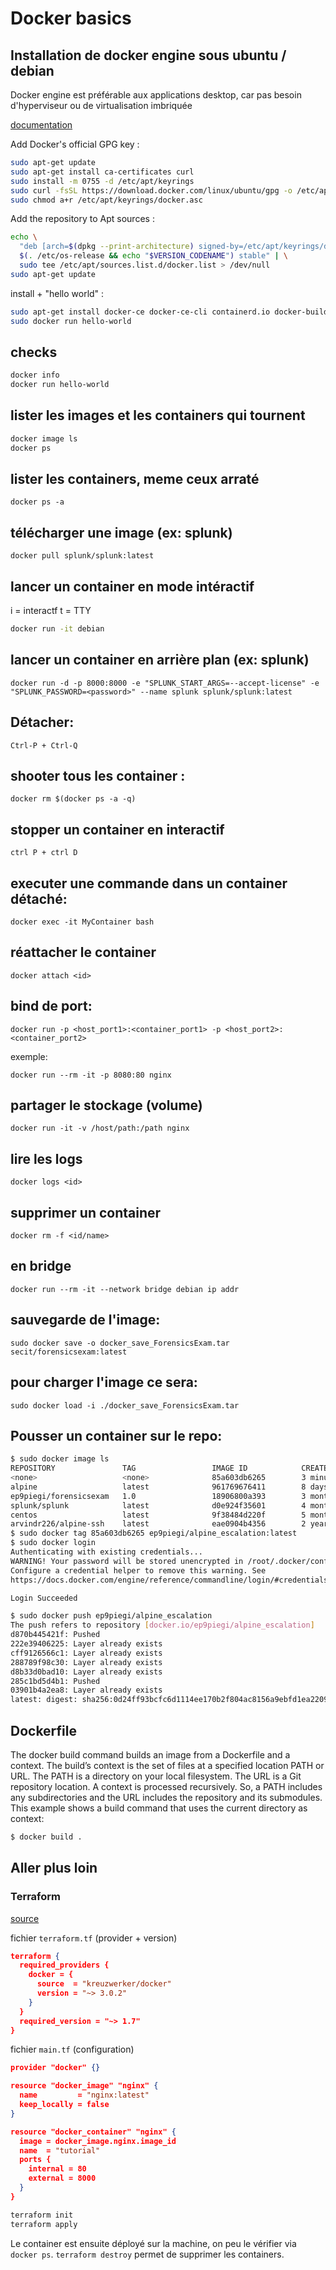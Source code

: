 # Docker basics

## Installation de docker engine sous ubuntu / debian

Docker engine est préférable aux applications desktop, car pas besoin d'hyperviseur ou de virtualisation imbriquée

[documentation](https://docs.docker.com/engine/install/ubuntu/#install-using-the-repository)

Add Docker's official GPG key :

```bash
sudo apt-get update
sudo apt-get install ca-certificates curl
sudo install -m 0755 -d /etc/apt/keyrings
sudo curl -fsSL https://download.docker.com/linux/ubuntu/gpg -o /etc/apt/keyrings/docker.asc
sudo chmod a+r /etc/apt/keyrings/docker.asc
```

Add the repository to Apt sources :

```bash
echo \
  "deb [arch=$(dpkg --print-architecture) signed-by=/etc/apt/keyrings/docker.asc] https://download.docker.com/linux/ubuntu \
  $(. /etc/os-release && echo "$VERSION_CODENAME") stable" | \
  sudo tee /etc/apt/sources.list.d/docker.list > /dev/null
sudo apt-get update
```

install + "hello world" :

```bash
sudo apt-get install docker-ce docker-ce-cli containerd.io docker-buildx-plugin docker-compose-plugin
sudo docker run hello-world
```


## checks

```sh
docker info
docker run hello-world
```

## lister les images et les containers qui tournent

```sh
docker image ls
docker ps
```

## lister les containers, meme ceux arraté

`docker ps -a`

## télécharger une image (ex: splunk)

`docker pull splunk/splunk:latest`

## lancer un container en mode intéractif

i = interactf
t = TTY

```sh
docker run -it debian
```

## lancer un container en arrière plan (ex: splunk)

`docker run -d -p 8000:8000 -e "SPLUNK_START_ARGS=--accept-license" -e "SPLUNK_PASSWORD=<password>" --name splunk splunk/splunk:latest`

## Détacher: 

`Ctrl-P + Ctrl-Q`

## shooter tous les container : 

`docker rm $(docker ps -a -q)`

## stopper un container en interactif 

`ctrl P + ctrl D`

## executer une commande dans un container détaché:

`docker exec -it MyContainer bash`

## réattacher le container

`docker attach <id>`

## bind de port: 

`docker run -p <host_port1>:<container_port1> -p <host_port2>:<container_port2>`

exemple:

`docker run --rm -it -p 8080:80 nginx`

## partager le stockage (volume)

`docker run -it -v /host/path:/path nginx`

## lire les logs

`docker logs <id>`

## supprimer un container

`docker rm -f <id/name>`

## en bridge

`docker run --rm -it --network bridge debian ip addr`

## sauvegarde de l'image: 

`sudo docker save -o docker_save_ForensicsExam.tar secit/forensicsexam:latest`

## pour charger l'image ce sera: 

`sudo docker load -i ./docker_save_ForensicsExam.tar`

## Pousser un container sur le repo: 

```bash
$ sudo docker image ls
REPOSITORY               TAG                 IMAGE ID            CREATED             SIZE
<none>                   <none>              85a603db6265        3 minutes ago       218MB
alpine                   latest              961769676411        8 days ago          5.58MB
ep9piegi/forensicsexam   1.0                 18906800a393        3 months ago        620MB
splunk/splunk            latest              d0e924f35601        4 months ago        537MB
centos                   latest              9f38484d220f        5 months ago        202MB
arvindr226/alpine-ssh    latest              eae0904b4356        2 years ago         11.3MB
$ sudo docker tag 85a603db6265 ep9piegi/alpine_escalation:latest
$ sudo docker login
Authenticating with existing credentials...
WARNING! Your password will be stored unencrypted in /root/.docker/config.json.
Configure a credential helper to remove this warning. See
https://docs.docker.com/engine/reference/commandline/login/#credentials-store

Login Succeeded

$ sudo docker push ep9piegi/alpine_escalation
The push refers to repository [docker.io/ep9piegi/alpine_escalation]
d870b445421f: Pushed 
222e39406225: Layer already exists 
cff9126566c1: Layer already exists 
288789f98c30: Layer already exists 
d8b33d0bad10: Layer already exists 
285c1bd5d4b1: Pushed 
03901b4a2ea8: Layer already exists 
latest: digest: sha256:0d24ff93bcfc6d1114ee170b2f804ac8156a9ebfd1ea22098708795078334776 size: 1780
```

## Dockerfile

The docker build command builds an image from a Dockerfile and a context. The build’s context is the set of files at a specified location PATH or URL. The PATH is a directory on your local filesystem. The URL is a Git repository location.
A context is processed recursively. So, a PATH includes any subdirectories and the URL includes the repository and its submodules. This example shows a build command that uses the current directory as context:

```bash
$ docker build .
```


## Aller plus loin

### Terraform

[source](https://developer.hashicorp.com/terraform/tutorials/docker-get-started/infrastructure-as-code)

fichier `terraform.tf` (provider + version)

```json
terraform {
  required_providers {
    docker = {
      source  = "kreuzwerker/docker"
      version = "~> 3.0.2"
    }
  }
  required_version = "~> 1.7"
}
```

fichier `main.tf` (configuration)

```json
provider "docker" {}

resource "docker_image" "nginx" {
  name         = "nginx:latest"
  keep_locally = false
}

resource "docker_container" "nginx" {
  image = docker_image.nginx.image_id
  name  = "tutorial"
  ports {
    internal = 80
    external = 8000
  }
}
```


```sh
terraform init
terraform apply
```

Le container est ensuite déployé sur la machine, on peu le vérifier via `docker ps`. `terraform destroy` permet de supprimer les containers.



